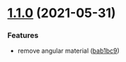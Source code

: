 # [1.1.0](https://github.com/shhdharmen/angular-boilerplate/compare/v1.0.0...v1.1.0) (2021-05-31)


### Features

* remove angular material ([bab1bc9](https://github.com/shhdharmen/angular-boilerplate/commit/bab1bc9e37e714eea86e3a53e04a2c6797d28e49))
